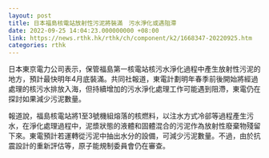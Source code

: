 ```yaml
---
layout: post
title: 日本福島核電站放射性污泥將裝滿　污水淨化或遇阻滯
date: 2022-09-25 14:04:23.000000000 +08:00
link: https://news.rthk.hk/rthk/ch/component/k2/1668347-20220925.htm
categories: rthk
---
```


日本東京電力公司表示，保管福島第一核電站核污水淨化過程中產生放射性污泥的地方，預計最快明年4月底裝滿。共同社報道，東電計劃明年春季前後開始將經過處理的核污水排放入海，但持續增加的污水淨化處理工作可能遇到阻滯，東電仍在探討如果減少污泥數量。

報道說，福島核電站將1至3號機組熔落的核燃料，以注水方式冷郤等過程產生污水，在淨化處理過程中，泥漿狀態的液體和固體混合的污泥作為放射性廢棄物殘留下來。東電預計若運轉從污泥中抽出水分的設備，可減少污泥數量。不過，由於抗震設計的重新評估等，原子能規制委員會仍在審查。
